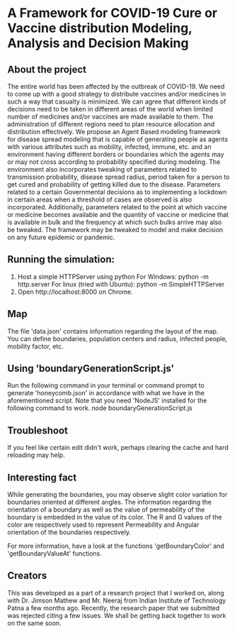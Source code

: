 # A Framework for COVID-19 Cure or Vaccine distribution Modeling, Analysis and Decision Making

## About the project

The entire world has been affected by the outbreak of COVID-19. We need to come up with a good strategy to distribute vaccines and/or medicines in such a way that casualty is minimized. We can agree that different kinds of decisions need to be taken in different areas of the world when limited number of medicines and/or vaccines are made available to them. The administration of different regions need to plan resource allocation and distribution effectively. We propose an Agent Based modeling framework for disease spread modeling that is capable of generating people as agents with various attributes such as mobility, infected, immune, etc. and an environment having different borders or boundaries which the agents may or may not cross according to probability specified during modeling. The environment also incorporates tweaking of parameters related to transmission probability, disease spread radius, period taken for a person to get cured and probability of getting killed due to the disease. Parameters related to a certain Governmental decisions as to implementing a lockdown in certain areas when a threshold of cases are observed is also incorporated. Additionally, parameters related to the point at which vaccine or medicine becomes available and the quantity of vaccine or medicine that is available in bulk and the frequency at which such bulks arrive may also be tweaked. The framework may be tweaked to model and make decision on any future epidemic or pandemic.

## Running the simulation:
1. Host a simple HTTPServer using python
    For Windows:
        python -m http.server
    For linux (tried with Ubuntu):
        python -m SimpleHTTPServer
2. Open http://localhost:8000 on Chrome.

## Map
The file 'data.json' contains information regarding the layout of the map. You can define boundaries, population centers and radius, infected people, mobility factor, etc.

## Using 'boundaryGenerationScript.js'
Run the following command in your terminal or command prompt to generate 'honeycomb.json' in accordance with what we have in the aforementioned script. Note that you need 'NodeJS' installed for the following command to work.
    node boundaryGenerationScript.js

## Troubleshoot
If you feel like certain edit didn't work, perhaps clearing the cache and hard reloading may help.

## Interesting fact
While generating the boundaries, you may observe slight color variation for boundaries oriented at different angles. The information regarding the orientation of a boundary as well as the value of permeability of the boundary is embedded in the value of its color. The R and G values of the color are respectively used to represent Permeability and Angular orientation of the boundaries respectively.

For more information, have a look at the functions 'getBoundaryColor' and 'getBoundaryValueAt' functions.

## Creators

This was developed as a part of a research project that I worked on, along with Dr. Jimson Mathew and Mr. Neeraj from Indian Institute of Technology Patna a few months ago. Recently, the research paper that we submitted was rejected citing a few issues. We shall be getting back together to work on the same soon.

